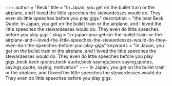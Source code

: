+++
author = "Beck"
title = "In Japan, you get on the bullet train or the airplane, and I loved the little speeches the stewardesses would do. They even do little speeches before you play gigs."
description = "the best Beck Quote: In Japan, you get on the bullet train or the airplane, and I loved the little speeches the stewardesses would do. They even do little speeches before you play gigs."
slug = "in-japan-you-get-on-the-bullet-train-or-the-airplane-and-i-loved-the-little-speeches-the-stewardesses-would-do-they-even-do-little-speeches-before-you-play-gigs"
keywords = "In Japan, you get on the bullet train or the airplane, and I loved the little speeches the stewardesses would do. They even do little speeches before you play gigs.,beck,beck quotes,beck quote,beck sayings,beck saying,quotes, sayings,quote, saying, motivation"
+++
In Japan, you get on the bullet train or the airplane, and I loved the little speeches the stewardesses would do. They even do little speeches before you play gigs.

